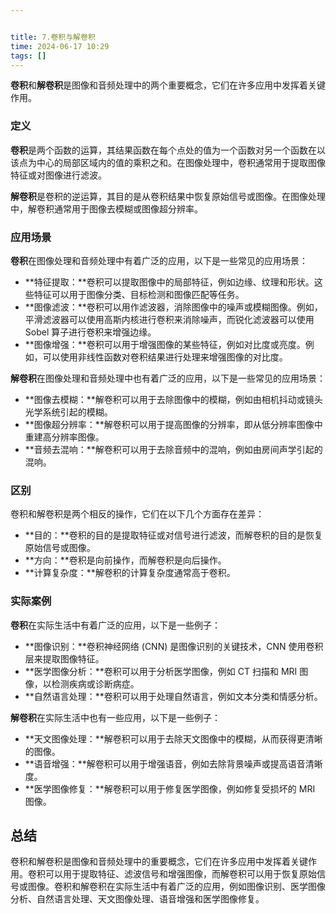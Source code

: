 ```yaml
---


title: 7.卷积与解卷积
time: 2024-06-17 10:29
tags: []
---
```



**卷积**和**解卷积**是图像和音频处理中的两个重要概念，它们在许多应用中发挥着关键作用。


### 定义

**卷积**是两个函数的运算，其结果函数在每个点处的值为一个函数对另一个函数在以该点为中心的局部区域内的值的乘积之和。在图像处理中，卷积通常用于提取图像特征或对图像进行滤波。

**解卷积**是卷积的逆运算，其目的是从卷积结果中恢复原始信号或图像。在图像处理中，解卷积通常用于图像去模糊或图像超分辨率。

### 应用场景

**卷积**在图像处理和音频处理中有着广泛的应用，以下是一些常见的应用场景：

- **特征提取：**卷积可以提取图像中的局部特征，例如边缘、纹理和形状。这些特征可以用于图像分类、目标检测和图像匹配等任务。
- **图像滤波：**卷积可以用作滤波器，消除图像中的噪声或模糊图像。例如，平滑滤波器可以使用高斯内核进行卷积来消除噪声，而锐化滤波器可以使用 Sobel 算子进行卷积来增强边缘。
- **图像增强：**卷积可以用于增强图像的某些特征，例如对比度或亮度。例如，可以使用非线性函数对卷积结果进行处理来增强图像的对比度。

**解卷积**在图像处理和音频处理中也有着广泛的应用，以下是一些常见的应用场景：

- **图像去模糊：**解卷积可以用于去除图像中的模糊，例如由相机抖动或镜头光学系统引起的模糊。
- **图像超分辨率：**解卷积可以用于提高图像的分辨率，即从低分辨率图像中重建高分辨率图像。
- **音频去混响：**解卷积可以用于去除音频中的混响，例如由房间声学引起的混响。

### 区别

卷积和解卷积是两个相反的操作，它们在以下几个方面存在差异：

- **目的：**卷积的目的是提取特征或对信号进行滤波，而解卷积的目的是恢复原始信号或图像。
- **方向：**卷积是向前操作，而解卷积是向后操作。
- **计算复杂度：**解卷积的计算复杂度通常高于卷积。

### 实际案例

**卷积**在实际生活中有着广泛的应用，以下是一些例子：

- **图像识别：**卷积神经网络 (CNN) 是图像识别的关键技术，CNN 使用卷积层来提取图像特征。
- **医学图像分析：**卷积可以用于分析医学图像，例如 CT 扫描和 MRI 图像，以检测疾病或诊断病症。
- **自然语言处理：**卷积可以用于处理自然语言，例如文本分类和情感分析。

**解卷积**在实际生活中也有一些应用，以下是一些例子：

- **天文图像处理：**解卷积可以用于去除天文图像中的模糊，从而获得更清晰的图像。
- **语音增强：**解卷积可以用于增强语音，例如去除背景噪声或提高语音清晰度。
- **医学图像修复：**解卷积可以用于修复医学图像，例如修复受损坏的 MRI 图像。

## 总结

卷积和解卷积是图像和音频处理中的重要概念，它们在许多应用中发挥着关键作用。卷积可以用于提取特征、滤波信号和增强图像，而解卷积可以用于恢复原始信号或图像。卷积和解卷积在实际生活中有着广泛的应用，例如图像识别、医学图像分析、自然语言处理、天文图像处理、语音增强和医学图像修复。

